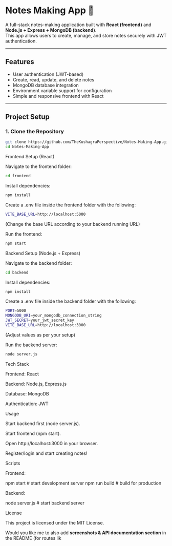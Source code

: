 # Notes Making App 📝

A full-stack notes-making application built with **React (frontend)** and **Node.js + Express + MongoDB (backend)**.  
This app allows users to create, manage, and store notes securely with JWT authentication.

---

##  Features
- User authentication (JWT-based)
- Create, read, update, and delete notes
- MongoDB database integration
- Environment variable support for configuration
- Simple and responsive frontend with React

---

##  Project Setup

### 1. Clone the Repository
```bash
git clone https://github.com/TheKushagraPerspective/Notes-Making-App.git
cd Notes-Making-App

```

Frontend Setup (React)

Navigate to the frontend folder:
```bash
cd frontend
```

Install dependencies:
```bash
npm install
```

Create a .env file inside the frontend folder with the following:

```bash
VITE_BASE_URL=http://localhost:5000
```

(Change the base URL according to your backend running URL)

Run the frontend:
```bash
npm start
```

Backend Setup (Node.js + Express)

Navigate to the backend folder:
```bash
cd backend
```

Install dependencies:
```bash
npm install
```

Create a .env file inside the backend folder with the following:
```bash
PORT=5000
MONGODB_URI=your_mongodb_connection_string
JWT_SECRET=your_jwt_secret_key
VITE_BASE_URL=http://localhost:3000
```

(Adjust values as per your setup)

Run the backend server:
```bash
node server.js
```

Tech Stack

Frontend: React

Backend: Node.js, Express.js

Database: MongoDB

Authentication: JWT

 Usage

Start backend first (node server.js).

Start frontend (npm start).

Open http://localhost:3000
 in your browser.

Register/login and start creating notes!

 Scripts

Frontend:

npm start   # start development server
npm run build   # build for production


Backend:

node server.js   # start backend server

 License

This project is licensed under the MIT License.


Would you like me to also add **screenshots & API documentation section** in the README (for routes lik

